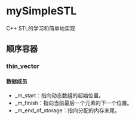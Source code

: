 # mySimpleSTL
C++ STL的学习和简单地实现

## 顺序容器

### thin_vector

#### 数据成员
* _m_start：指向动态数组的起始位置。
* _m_finish：指向当前最后一个元素的下一个位置。
* _m_end_of_storage：指向分配的内存末尾。